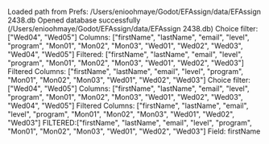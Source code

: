 Loaded path from Prefs: /Users/enioohmaye/Godot/EFAssign/data/EFAssign 2438.db
Opened database successfully (/Users/enioohmaye/Godot/EFAssign/data/EFAssign 2438.db)
Choice filter: ["Wed04", "Wed05"]
Columns: ["firstName", "lastName", "email", "level", "program", "Mon01", "Mon02", "Mon03", "Wed01", "Wed02", "Wed03", "Wed04", "Wed05"]
Filtered:	["firstName", "lastName", "email", "level", "program", "Mon01", "Mon02", "Mon03", "Wed01", "Wed02", "Wed03"]
Filtered Columns: ["firstName", "lastName", "email", "level", "program", "Mon01", "Mon02", "Mon03", "Wed01", "Wed02", "Wed03"]
Choice filter: ["Wed04", "Wed05"]
Columns: ["firstName", "lastName", "email", "level", "program", "Mon01", "Mon02", "Mon03", "Wed01", "Wed02", "Wed03", "Wed04", "Wed05"]
Filtered Columns: ["firstName", "lastName", "email", "level", "program", "Mon01", "Mon02", "Mon03", "Wed01", "Wed02", "Wed03"]
FILTERED:["firstName", "lastName", "email", "level", "program", "Mon01", "Mon02", "Mon03", "Wed01", "Wed02", "Wed03"]
Field: firstName